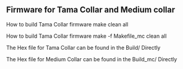 ## Firmware for Tama Collar and Medium collar

How to build Tama Collar firmware
	make clean all

How to build Tama Collar firmware
	make -f Makefile_mc clean all

The Hex file for Tama Collar can be found in the Build/ Directly

The Hex file for Medium Collar can be found in the Build_mc/ Directly